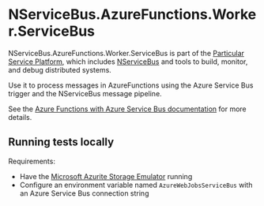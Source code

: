 # NServiceBus.AzureFunctions.Worker.ServiceBus

NServiceBus.AzureFunctions.Worker.ServiceBus is part of the [Particular Service Platform](https://particular.net/service-platform), which includes [NServiceBus](https://particular.net/nservicebus) and tools to build, monitor, and debug distributed systems.

Use it to process messages in AzureFunctions using the Azure Service Bus trigger and the NServiceBus message pipeline.

See the [Azure Functions with Azure Service Bus documentation](https://docs.particular.net/nservicebus/hosting/azure-functions-service-bus/in-process/) for more details.

## Running tests locally

Requirements:

- Have the [Microsoft Azurite Storage Emulator](https://learn.microsoft.com/en-us/azure/storage/common/storage-use-azurite?tabs=visual-studio) running
- Configure an environment variable named `AzureWebJobsServiceBus` with an Azure Service Bus connection string
